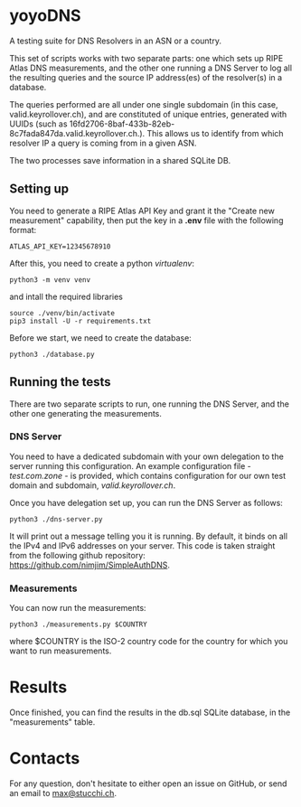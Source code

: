 # yoyoDNS

A testing suite for DNS Resolvers in an ASN or a country.

This set of scripts works with two separate parts: one which sets up RIPE Atlas DNS measurements, and the other one running a DNS Server to log all the resulting queries and the source IP address(es) of the resolver(s) in a database.

The queries performed are all under one single subdomain (in this case, valid.keyrollover.ch), and are constituted of unique entries, generated with UUIDs (such as 16fd2706-8baf-433b-82eb-8c7fada847da.valid.keyrollover.ch.).  This allows us to identify from which resolver IP a query is coming from in a given ASN.

The two processes save information in a shared SQLite DB.

## Setting up

You need to generate a RIPE Atlas API Key and grant it the "Create new measurement" capability, then put the key in a __.env__ file with the following format:

```shell
ATLAS_API_KEY=12345678910
```

After this, you need to create a python _virtualenv_:

```shell
python3 -m venv venv
```

and intall the required libraries

```shell
source ./venv/bin/activate
pip3 install -U -r requirements.txt
```

Before we start, we need to create the database:

```shell
python3 ./database.py
```



## Running the tests

There are two separate scripts to run, one running the DNS Server, and the other one generating the measurements.

### DNS Server

You need to have a dedicated subdomain with your own delegation to the server running this configuration.  An example configuration file - _test.com.zone_ - is provided, which contains configuration for our own test domain and subdomain, _valid.keyrollover.ch_.

Once you have delegation set up, you can run the DNS Server as follows:

```shell
python3 ./dns-server.py
```

It will print out a message telling you it is running.  By default, it binds on all the IPv4 and IPv6 addresses on your server.  This code is taken straight from the following github repository: https://github.com/nimjim/SimpleAuthDNS.

### Measurements

You can now run the measurements:

```shell
python3 ./measurements.py $COUNTRY
```

where $COUNTRY is the ISO-2 country code for the country for which you want to run measurements.

# Results

Once finished, you can find the results in the db.sql SQLite database, in the "measurements" table.

# Contacts

For any question, don't hesitate to either open an issue on GitHub, or send an email to max@stucchi.ch.